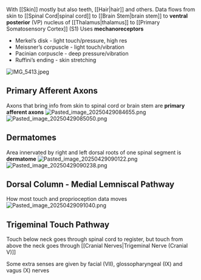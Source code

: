 With [[Skin]] mostly but also teeth, [[Hair|hair]] and others.
Data flows from skin to [[Spinal Cord|spinal cord]] to [[Brain Stem|brain stem]] to **ventral posterior** (VP) nucleus of [[Thalamus|thalamus]] to [[Primary Somatosensory Cortex]] (S1)
Uses **mechanoreceptors**

* Merkel’s disk - light touch/pressure, high res
* Meissner’s corpuscle - light touch/vibration
* Pacinian corpuscle - deep pressure/vibration
* Ruffini’s ending - skin stretching

![IMG_5413.jpeg](img_5413.jpeg)

## Primary Afferent Axons
Axons that bring info from skin to spinal cord or brain stem are **primary afferent axons**
![Pasted_image_20250429084655.png](pasted_image_20250429084655.png)
![Pasted_image_20250429085050.png](pasted_image_20250429085050.png)

## Dermatomes
Area innervated by right and left dorsal roots of one spinal segment is **dermatome**
![Pasted_image_20250429090122.png](pasted_image_20250429090122.png)
![Pasted_image_20250429090238.png](pasted_image_20250429090238.png)

## Dorsal Column - Medial Lemniscal Pathway
How most touch and proprioception data moves
![Pasted_image_20250429091040.png](pasted_image_20250429091040.png)

## Trigeminal Touch Pathway
Touch below neck goes through spinal cord to register, but touch from above the neck goes through [[Cranial Nerves|Trigeminal Nerve (Cranial V)]]

Some extra senses are given by facial (VII), glossopharyngeal (IX) and vagus (X) nerves